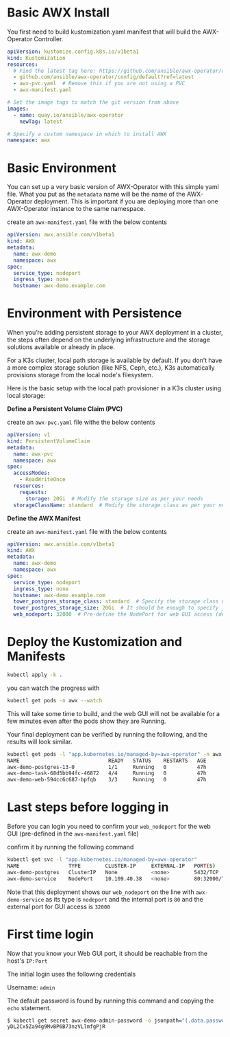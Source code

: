 # Basic AWX Install

You first need to build kustomization.yaml manifest that will build the 
AWX-Operator Controller. 

``` yaml
apiVersion: kustomize.config.k8s.io/v1beta1
kind: Kustomization
resources:
  # Find the latest tag here: https://github.com/ansible/awx-operator/releases
  - github.com/ansible/awx-operator/config/default?ref=latest
  - awx-pvc.yaml  # Remove this if you are not using a PVC
  - awx-manifest.yaml

# Set the image tags to match the git version from above
images:
  - name: quay.io/ansible/awx-operator
    newTag: latest

# Specify a custom namespace in which to install AWX
namespace: awx
```

# Basic Environment

You can set up a very basic version of AWX-Operator with this simple yaml file. What you put as the `metadata` name will be the name of the AWX-Operator deployment. This is important if you are deploying more than one AWX-Operator instance to the same namespace.

create an `awx-manifest.yaml` file with the below contents

``` yaml
apiVersion: awx.ansible.com/v1beta1
kind: AWX
metadata:
  name: awx-demo
  namespace: awx
spec:
  service_type: nodeport
  ingress_type: none
  hostname: awx-demo.example.com
```

# Environment with Persistence

When you’re adding persistent storage to your AWX deployment in a  cluster, the steps often depend on the underlying infrastructure and the storage solutions available or already in place.

For a K3s cluster, local path storage is available by default. If you don’t have a more complex storage solution (like NFS, Ceph, etc.), K3s automatically provisions storage from the local node's filesystem. 

Here is the basic setup with the local path provisioner in a K3s cluster using local storage:


**Define a Persistent Volume Claim (PVC)**

create an `awx-pvc.yaml` file withe the below contents

``` yaml
apiVersion: v1
kind: PersistentVolumeClaim
metadata:
  name: awx-pvc
  namespace: awx
spec:
  accessModes:
    - ReadWriteOnce
  resources:
    requests:
      storage: 20Gi  # Modify the storage size as per your needs
  storageClassName: standard  # Modify the storage class as per your needs
```

**Define the AWX Manifest**

create an `awx-manifest.yaml` file with the below contents

``` yaml
apiVersion: awx.ansible.com/v1beta1
kind: AWX
metadata:
  name: awx-demo
  namespace: awx
spec:
  service_type: nodeport
  ingress_type: none
  hostname: awx-demo.example.com
  tower_postgres_storage_class: standard  # Specify the storage class used by PostgreSQL
  tower_postgres_storage_size: 20Gi  # It should be enough to specify just the storage size
  web_nodeport: 32000  # Pre-define the NodePort for web GUI access (default range is 30000-32767)

```

# Deploy the Kustomization and Manifests

``` bash
kubectl apply -k .
```

you can watch the progress with

``` bash
kubectl get pods -n awx --watch
```

This will take some time to build, and the web GUI will not be available for a few minutes even after the pods show they are Running.

Your final deployment can be verified by running the following, and the results will look similar.

``` bash
kubectl get pods -l "app.kubernetes.io/managed-by=awx-operator" -n awx
NAME                             READY   STATUS    RESTARTS   AGE
awx-demo-postgres-13-0           1/1     Running   0          47h
awx-demo-task-68d5bb94fc-46872   4/4     Running   0          47h
awx-demo-web-594cc6c687-bpfqb    3/3     Running   0          47h
```

# Last steps before logging in

Before you can login you need to confirm your `web_nodeport` for the web GUI (pre-defined in the `awx-manifest.yaml` file)

confirm it by running the following command

```bash
kubectl get svc -l "app.kubernetes.io/managed-by=awx-operator"
NAME                TYPE        CLUSTER-IP     EXTERNAL-IP   PORT(S)        AGE
awx-demo-postgres   ClusterIP   None           <none>        5432/TCP       4m4s
awx-demo-service    NodePort    10.109.40.38   <none>        80:32000/TCP   3m56s
```

Note that this deployment shows our `web_nodeport` on the line with `awx-demo-service` as its type is `nodeport` and the internal port is `80` and the external port for GUI access is `32000`


# First time login

Now that you know your Web GUI port, it should be reachable from the host's `IP:Port`

The initial login uses the following credentials

Username: `admin`

The default password is found by running this command and copying the `echo` statement.

``` bash
$ kubectl get secret awx-demo-admin-password -o jsonpath="{.data.password}" | base64 --decode ; echo
yDL2Cx5Za94g9MvBP6B73nzVLlmfgPjR
```
